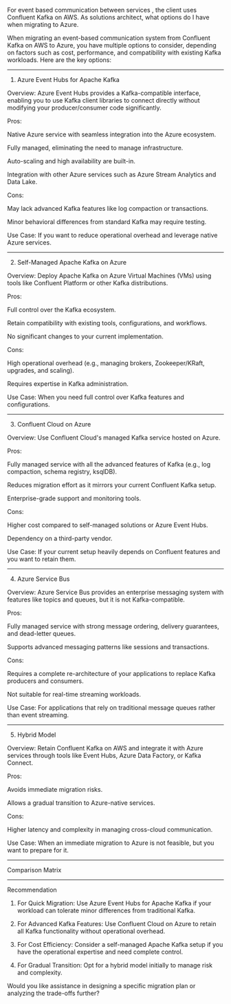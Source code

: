 For event based communication between services  , the client uses Confluent Kafka on AWS. As solutions architect,  what options do I have when migrating to Azure.


When migrating an event-based communication system from Confluent Kafka on AWS to Azure, you have multiple options to consider, depending on factors such as cost, performance, and compatibility with existing Kafka workloads. Here are the key options:


---

1. Azure Event Hubs for Apache Kafka

Overview: Azure Event Hubs provides a Kafka-compatible interface, enabling you to use Kafka client libraries to connect directly without modifying your producer/consumer code significantly.

Pros:

Native Azure service with seamless integration into the Azure ecosystem.

Fully managed, eliminating the need to manage infrastructure.

Auto-scaling and high availability are built-in.

Integration with other Azure services such as Azure Stream Analytics and Data Lake.


Cons:

May lack advanced Kafka features like log compaction or transactions.

Minor behavioral differences from standard Kafka may require testing.


Use Case: If you want to reduce operational overhead and leverage native Azure services.



---

2. Self-Managed Apache Kafka on Azure

Overview: Deploy Apache Kafka on Azure Virtual Machines (VMs) using tools like Confluent Platform or other Kafka distributions.

Pros:

Full control over the Kafka ecosystem.

Retain compatibility with existing tools, configurations, and workflows.

No significant changes to your current implementation.


Cons:

High operational overhead (e.g., managing brokers, Zookeeper/KRaft, upgrades, and scaling).

Requires expertise in Kafka administration.


Use Case: When you need full control over Kafka features and configurations.



---

3. Confluent Cloud on Azure

Overview: Use Confluent Cloud's managed Kafka service hosted on Azure.

Pros:

Fully managed service with all the advanced features of Kafka (e.g., log compaction, schema registry, ksqlDB).

Reduces migration effort as it mirrors your current Confluent Kafka setup.

Enterprise-grade support and monitoring tools.


Cons:

Higher cost compared to self-managed solutions or Azure Event Hubs.

Dependency on a third-party vendor.


Use Case: If your current setup heavily depends on Confluent features and you want to retain them.



---

4. Azure Service Bus

Overview: Azure Service Bus provides an enterprise messaging system with features like topics and queues, but it is not Kafka-compatible.

Pros:

Fully managed service with strong message ordering, delivery guarantees, and dead-letter queues.

Supports advanced messaging patterns like sessions and transactions.


Cons:

Requires a complete re-architecture of your applications to replace Kafka producers and consumers.

Not suitable for real-time streaming workloads.


Use Case: For applications that rely on traditional message queues rather than event streaming.



---

5. Hybrid Model

Overview: Retain Confluent Kafka on AWS and integrate it with Azure services through tools like Event Hubs, Azure Data Factory, or Kafka Connect.

Pros:

Avoids immediate migration risks.

Allows a gradual transition to Azure-native services.


Cons:

Higher latency and complexity in managing cross-cloud communication.


Use Case: When an immediate migration to Azure is not feasible, but you want to prepare for it.



---

Comparison Matrix


---

Recommendation

1. For Quick Migration: Use Azure Event Hubs for Apache Kafka if your workload can tolerate minor differences from traditional Kafka.


2. For Advanced Kafka Features: Use Confluent Cloud on Azure to retain all Kafka functionality without operational overhead.


3. For Cost Efficiency: Consider a self-managed Apache Kafka setup if you have the operational expertise and need complete control.


4. For Gradual Transition: Opt for a hybrid model initially to manage risk and complexity.



Would you like assistance in designing a specific migration plan or analyzing the trade-offs further?




